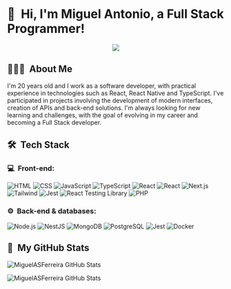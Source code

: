 <h1>👋 &nbsp;Hi, I'm Miguel Antonio, a Full Stack Programmer!</h1>

<p align="center">
<a href="https://www.linkedin.com/in/miguel-antonio-624ba1234/"><img src="https://img.shields.io/badge/-My%20LinkedIn-0077B5?style=flat-square&logo=linkedin&logoColor=white"/></a>
</p>

<h2> 👨🏻‍💻 &nbsp;About Me </h2>
I'm 20 years old and I work as a software developer, with practical experience in technologies such as React, React Native and TypeScript. I've participated in projects involving the development of modern interfaces, creation of APIs and back-end solutions. I'm always looking for new learning and challenges, with the goal of evolving in my career and becoming a Full Stack developer.

<h2> 🛠 &nbsp;Tech Stack</h2>
<h3>💻 &nbsp;Front-end:</h3>

![HTML](https://img.shields.io/badge/-HTML-333333?style=flat&logo=HTML5)
![CSS](https://img.shields.io/badge/-CSS-333333?style=flat&logo=CSS3&logoColor=1572B6)
![JavaScript](https://img.shields.io/badge/-JavaScript-333333?style=flat&logo=javascript)
![TypeScript](https://img.shields.io/badge/-TypeScript-333333?style=flat&logo=typescript&logoColor=2D79C7)
![React](https://img.shields.io/badge/-React-333333?style=flat&logo=react)
![React](https://img.shields.io/badge/-React%20Native-333333?style=flat&logo=react)
![Next.js](https://img.shields.io/badge/-Next.js-333333?style=flat&logo=next.js)
![Tailwind](https://img.shields.io/badge/-Tailwind-333333?style=flat&logo=tailwind-css)
![Jest](https://img.shields.io/badge/-Jest-333333?style=flat&logo=jest&logoColor=E535AB)
![React Testing Library](https://img.shields.io/badge/-RTL-333333?style=flat&logo=testing-library)
![PHP](https://img.shields.io/badge/-PHP-333333?style=flat&logo=php)

<h3>⚙️ &nbsp;Back-end & databases:</h3>

![Node.js](https://img.shields.io/badge/-Node.js-333333?style=flat&logo=node.js)
![NestJS](https://img.shields.io/badge/-NestJS-333333?style=flat&logo=nestjs&logoColor=E535AB)
![MongoDB](https://img.shields.io/badge/-MongoDB-333333?style=flat&logo=mongodb)
![PostgreSQL](https://img.shields.io/badge/-PostgreSQL-333333?style=flat&logo=postgresql)
![Jest](https://img.shields.io/badge/-Jest-333333?style=flat&logo=jest&logoColor=E535AB)
![Docker](https://img.shields.io/badge/-Docker-333333?style=flat&logo=docker)

##

<h2>🚀 &nbsp;My GitHub Stats</h2>

![MiguelASFerreira GitHub Stats](https://github-readme-stats.vercel.app/api?username=MiguelASFerreira&show_icons=true&theme=dark&include_all_commits=true)

![MiguelASFerreira GitHub Stats](https://github-readme-stats.vercel.app/api/top-langs/?username=MiguelASFerreira&layout=compact&langs_count=6&theme=dark)

